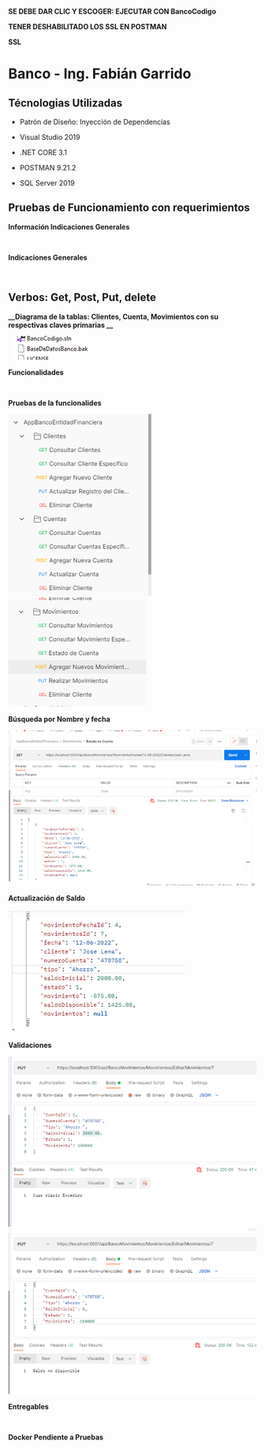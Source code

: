 
**SE DEBE DAR CLIC Y ESCOGER: EJECUTAR CON BancoCodigo**


**TENER DESHABILITADO LOS SSL EN POSTMAN**


**__SSL__**
<img src="BancoEntityFrameworkBancoEntityFramework/ImagenesReadme/SSL.png" alt=""/>



# Banco - Ing. Fabián Garrido

## Técnologias Utilizadas 

- Patrón de Diseño: Inyección de Dependencias


- Visual Studio 2019


- .NET CORE 3.1


- POSTMAN 9.21.2


- SQL Server 2019


## Pruebas de Funcionamiento con requerimientos


**__Información Indicaciones Generales__**


<img src="BancoEntityFrameworkBancoEntityFramework/ImagenesReadme/infoIndicaciones.png" alt=""/>


**__Indicaciones Generales__**


<img src="BancoEntityFrameworkBancoEntityFramework/ImagenesReadme/indicacionesGenerales.png" alt=""/>



## Verbos: Get, Post, Put, delete 



**__Diagrama de la tablas: Clientes, Cuenta, Movimientos con su respectivas claves primarias __**



<img src="BancoEntityFrameworkBancoEntityFramework/ImagenesReadme/diagram.png" alt=""/>



<img src="BancoEntityFramework/ImagenesReadme/base.png" alt=""/>


**__Funcionalidades__**



<img src="BancoEntityFramework/ImagenesReadme/funcionalidades.png" alt=""/>




**__Pruebas de la funcionalides__**





<img src="BancoEntityFramework/ImagenesReadme/postmanUno.png" alt=""/>




<img src="BancoEntityFramework/ImagenesReadme/postmanDos.png" alt=""/>




**__Búsqueda por Nombre y fecha__**



<img src="BancoEntityFramework/ImagenesReadme/busquedaPorFechayNombre.png" alt=""/>



**__Actualización de Saldo__**



<img src="BancoEntityFramework/ImagenesReadme/actualizarSaldo.png" alt=""/>




**__Validaciones__**



<img src="BancoEntityFramework/ImagenesReadme/validacionesUno.png" alt=""/>




<img src="BancoEntityFramework/ImagenesReadme/validacionesDos.png" alt=""/>


**__Entregables__**




<img src="BancoEntityFramework/ImagenesReadme/entregables.png" alt=""/>





**__Docker Pendiente a Pruebas__**



<img src="BancoEntityFramework/ImagenesReadme/dockerUno.png" alt=""/>




<img src="BancoEntityFramework/ImagenesReadme/dockerDos.png" alt=""/>




